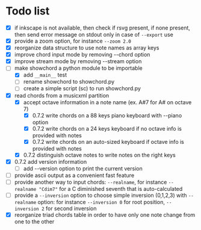 # Todo list

- [x] if inkscape is not available, then check if rsvg present, if none present, then send error message on stdout only in case of `--export` use
- [x] provide a zoom option, for instance `--zoom 2.0`
- [x] reorganize data structure to use note names as array keys
- [x] improve chord input mode by removing --chord option
- [x] improve stream mode by removing --stream option
- [ ] make showchord a python module to be importable
  - [x] add ``__main__`` test
  - [ ] rename showchord to showchord.py
  - [ ] create a simple script (sc) to run showchord.py
- [x] read chords from a musicxml partition
  - [x] accept octave information in a note name (ex. A#7 for A# on octave 7)
    - [x] 0.7.2 write chords on a 88 keys piano keyboard with --piano option
    - [x] 0.7.2 write chords on a 24 keys keyboard if no octave info is provided with notes
    - [x] 0.7.2 write chords on an auto-sized keyboard if octave info is provided with notes
  - [x] 0.7.2 distinguish octave notes to write notes on the right keys
- [x] 0.7.2 add version information
  - [ ] add --version option to print the current version
- [ ] provide ascii output as a convenient fast feature
- [ ] provide another way to input chords: `--realname`, for instance `--realname "Cdim7"` for a C diminished seventh that is auto-calculated
- [ ] provide a `--inversion` option to choose simple inversion (0,1,2,3) with `--realname` option: for instance `--inversion 0` for root position, `--inversion 2` for second inversion
- [x] reorganize triad chords table in order to have only one note change from one to the other
